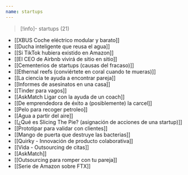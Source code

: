 ```yaml
---
name: startups
---
```

> [!info]- startups (21)

- [[XBUS Coche eléctrico modular y barato]]
- [[Ducha inteligente que reusa el agua]]
- [[Si TikTok hubiera existido en Amazon]]
- [[El CEO de Airbnb vivirá de sitio en sitio]]
- [[Cementerios de startups (causas del fracaso)]]
- [[Ethernal reefs (conviértete en coral cuando te mueras)]]
- [[La ciencia te ayuda a encontrar pareja]]
- [[Informes de asesinatos en una casa]]
- [[Tinder para vagos]]
- [[AskMatch Ligar con la ayuda de un coach]]
- [[De emprendedora de éxito a (posiblemente) la carcel]]
- [[Pelo para recoger petroleo]]
- [[Agua a partir del aire]]
- [[¿Qué es Slicing The Pie? (asignación de acciones de una startup)]]
- [[Prototipar para validar con clientes]]
- [[Mango de puerta que destruye las bacterias]]
- [[Quirky - Innovación de producto colaborativa]]
- [[Vida - Outsourcing de citas]]
- [[AskMatch]]
- [[Outsourcing para romper con tu pareja]]
- [[Serie de Amazon sobre FTX]]